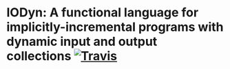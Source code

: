 # IODyn: A functional language for implicitly-incremental programs with dynamic input and output collections [![Travis](https://api.travis-ci.org/cuplv/iodyn-lang.rust.svg?branch=master)](https://travis-ci.org/cuplv/iodyn-lang.rust)


